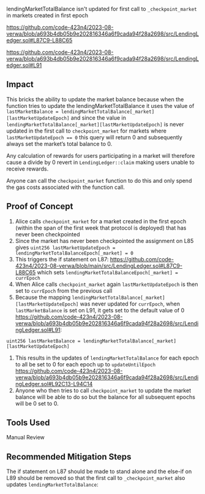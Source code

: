 lendingMarketTotalBalance isn't updated for first call to `_checkpoint_market` in markets created in first epoch

https://github.com/code-423n4/2023-08-verwa/blob/a693b4db05b9e202816346a6f9cada94f28a2698/src/LendingLedger.sol#L87C9-L88C65

https://github.com/code-423n4/2023-08-verwa/blob/a693b4db05b9e202816346a6f9cada94f28a2698/src/LendingLedger.sol#L91

## Impact

This bricks the ability to update the market balance because when the function tries to update the lendingMarketTotalBalance it uses the value of `lastMarketBalance = lendingMarketTotalBalance[_market][lastMarketUpdateEpoch]` and since the value in `lendingMarketTotalBalance[_market][lastMarketUpdateEpoch]` is never updated in the first call to `checkpoint_market` for markets where `lastMarketUpdateEpoch == 0` this query will return 0 and subsequently always set the market’s total balance to 0.

Any calculation of rewards for users participating in a market will therefore cause a divide by 0 revert in `LendingLedger::claim` making users unable to receive rewards.

Anyone can call the `checkpoint_market` function to do this and only spend the gas costs associated with the function call.

## Proof of Concept

1. Alice calls `checkpoint_market` for a market created in the first epoch (within the span of the first week that protocol is deployed) that has never been checkpointed
2. Since the market has never been checkpointed the assignment on L85 gives `uint256 lastMarketUpdateEpoch = lendingMarketTotalBalanceEpoch[_market] = 0`
3. This triggers the if statement on L87: https://github.com/code-423n4/2023-08-verwa/blob/main/src/LendingLedger.sol#L87C9-L88C65 which sets `lendingMarketTotalBalanceEpoch[_market] = currEpoch`
4. When Alice calls `checkpoint_market` again `lastMarketUpdateEpoch` is then set to `currEpoch` from the previous call
5. Because the mapping `lendingMarketTotalBalance[_market][lastMarketUpdateEpoch]` was never updated for `currEpoch`, when `lastMarketBalance` is set on L91, it gets set to the default value of 0 https://github.com/code-423n4/2023-08-verwa/blob/a693b4db05b9e202816346a6f9cada94f28a2698/src/LendingLedger.sol#L91:

```solidity
uint256 lastMarketBalance = lendingMarketTotalBalance[_market][lastMarketUpdateEpoch]

```

1. This results in the updates of `lendingMarketTotalBalance` for each epoch to all be set to 0 for each epoch up to `updateUntilEpoch` https://github.com/code-423n4/2023-08-verwa/blob/a693b4db05b9e202816346a6f9cada94f28a2698/src/LendingLedger.sol#L92C13-L94C14
2. Anyone who then tries to call `checkpoint_market` to update the market balance will be able to do so but the balance for all subsequent epochs will be 0 set to 0.

## Tools Used

Manual Review

## Recommended Mitigation Steps

The if statement on L87 should be made to stand alone and the else-if on L89 should be removed so that the first call to `_checkpoint_market` also updates `lendingMarketTotalBalance`:
